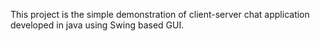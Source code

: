 This project is the simple demonstration of client-server chat application developed in java using Swing based GUI.

